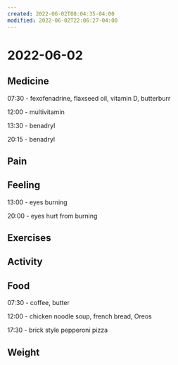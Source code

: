 ```yaml
---
created: 2022-06-02T08:04:35-04:00
modified: 2022-06-02T22:06:27-04:00
---
```


# 2022-06-02

## Medicine

07:30 - fexofenadrine, flaxseed oil, vitamin D, butterburr 

12:00 - multivitamin

13:30 - benadryl 

20:15 - benadryl 


## Pain


## Feeling

13:00 - eyes burning

20:00 - eyes hurt from burning


## Exercises


## Activity


## Food

07:30 - coffee, butter 

12:00 - chicken noodle soup, french bread, Oreos 

17:30 - brick style pepperoni pizza


## Weight
